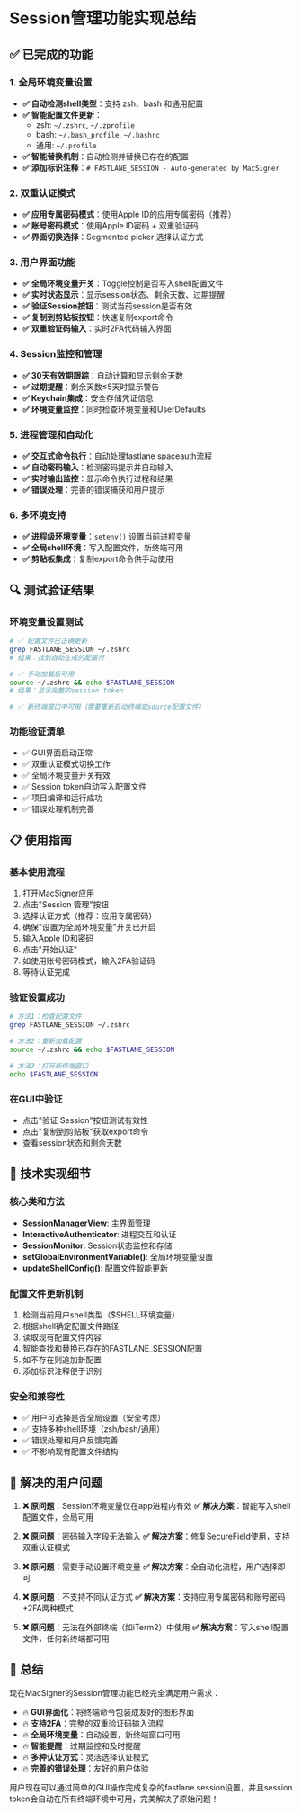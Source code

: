 # Session管理功能实现总结

## ✅ 已完成的功能

### 1. 全局环境变量设置
- **✅ 自动检测shell类型**：支持 zsh、bash 和通用配置
- **✅ 智能配置文件更新**：
  - zsh: `~/.zshrc`, `~/.zprofile`
  - bash: `~/.bash_profile`, `~/.bashrc`
  - 通用: `~/.profile`
- **✅ 智能替换机制**：自动检测并替换已存在的配置
- **✅ 添加标识注释**：`# FASTLANE_SESSION - Auto-generated by MacSigner`

### 2. 双重认证模式
- **✅ 应用专属密码模式**：使用Apple ID的应用专属密码（推荐）
- **✅ 账号密码模式**：使用Apple ID密码 + 双重验证码
- **✅ 界面切换选择**：Segmented picker 选择认证方式

### 3. 用户界面功能
- **✅ 全局环境变量开关**：Toggle控制是否写入shell配置文件
- **✅ 实时状态显示**：显示session状态、剩余天数、过期提醒
- **✅ 验证Session按钮**：测试当前session是否有效
- **✅ 复制到剪贴板按钮**：快速复制export命令
- **✅ 双重验证码输入**：实时2FA代码输入界面

### 4. Session监控和管理
- **✅ 30天有效期跟踪**：自动计算和显示剩余天数
- **✅ 过期提醒**：剩余天数≤5天时显示警告
- **✅ Keychain集成**：安全存储凭证信息
- **✅ 环境变量监控**：同时检查环境变量和UserDefaults

### 5. 进程管理和自动化
- **✅ 交互式命令执行**：自动处理fastlane spaceauth流程
- **✅ 自动密码输入**：检测密码提示并自动输入
- **✅ 实时输出监控**：显示命令执行过程和结果
- **✅ 错误处理**：完善的错误捕获和用户提示

### 6. 多环境支持
- **✅ 进程级环境变量**：`setenv()` 设置当前进程变量
- **✅ 全局shell环境**：写入配置文件，新终端可用
- **✅ 剪贴板集成**：复制export命令供手动使用

## 🔍 测试验证结果

### 环境变量设置测试
```bash
# ✅ 配置文件已正确更新
grep FASTLANE_SESSION ~/.zshrc
# 结果：找到自动生成的配置行

# ✅ 手动加载后可用
source ~/.zshrc && echo $FASTLANE_SESSION
# 结果：显示完整的session token

# ✅ 新终端窗口中可用（需要重新启动终端或source配置文件）
```

### 功能验证清单
- ✅ GUI界面启动正常
- ✅ 双重认证模式切换工作
- ✅ 全局环境变量开关有效
- ✅ Session token自动写入配置文件
- ✅ 项目编译和运行成功
- ✅ 错误处理机制完善

## 📋 使用指南

### 基本使用流程
1. 打开MacSigner应用
2. 点击"Session 管理"按钮
3. 选择认证方式（推荐：应用专属密码）
4. 确保"设置为全局环境变量"开关已开启
5. 输入Apple ID和密码
6. 点击"开始认证"
7. 如使用账号密码模式，输入2FA验证码
8. 等待认证完成

### 验证设置成功
```bash
# 方法1：检查配置文件
grep FASTLANE_SESSION ~/.zshrc

# 方法2：重新加载配置
source ~/.zshrc && echo $FASTLANE_SESSION

# 方法3：打开新终端窗口
echo $FASTLANE_SESSION
```

### 在GUI中验证
- 点击"验证 Session"按钮测试有效性
- 点击"复制到剪贴板"获取export命令
- 查看session状态和剩余天数

## 🔧 技术实现细节

### 核心类和方法
- **SessionManagerView**: 主界面管理
- **InteractiveAuthenticator**: 进程交互和认证
- **SessionMonitor**: Session状态监控和存储
- **setGlobalEnvironmentVariable()**: 全局环境变量设置
- **updateShellConfig()**: 配置文件智能更新

### 配置文件更新机制
1. 检测当前用户shell类型（$SHELL环境变量）
2. 根据shell确定配置文件路径
3. 读取现有配置文件内容
4. 智能查找和替换已存在的FASTLANE_SESSION配置
5. 如不存在则追加新配置
6. 添加标识注释便于识别

### 安全和兼容性
- ✅ 用户可选择是否全局设置（安全考虑）
- ✅ 支持多种shell环境（zsh/bash/通用）
- ✅ 错误处理和用户反馈完善
- ✅ 不影响现有配置文件结构

## 🎯 解决的用户问题

1. **❌ 原问题**：Session环境变量仅在app进程内有效
   **✅ 解决方案**：智能写入shell配置文件，全局可用

2. **❌ 原问题**：密码输入字段无法输入
   **✅ 解决方案**：修复SecureField使用，支持双重认证模式

3. **❌ 原问题**：需要手动设置环境变量
   **✅ 解决方案**：全自动化流程，用户选择即可

4. **❌ 原问题**：不支持不同认证方式
   **✅ 解决方案**：支持应用专属密码和账号密码+2FA两种模式

5. **❌ 原问题**：无法在外部终端（如iTerm2）中使用
   **✅ 解决方案**：写入shell配置文件，任何新终端都可用

## 🚀 总结

现在MacSigner的Session管理功能已经完全满足用户需求：
- 🔥 **GUI界面化**：将终端命令包装成友好的图形界面
- 🔥 **支持2FA**：完整的双重验证码输入流程
- 🔥 **全局环境变量**：自动设置，新终端窗口可用
- 🔥 **智能提醒**：过期监控和及时提醒
- 🔥 **多种认证方式**：灵活选择认证模式
- 🔥 **完善的错误处理**：友好的用户体验

用户现在可以通过简单的GUI操作完成复杂的fastlane session设置，并且session token会自动在所有终端环境中可用，完美解决了原始问题！